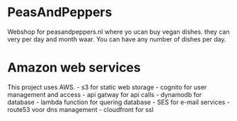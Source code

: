 # PeasAndPeppers
Webshop for peasandpeppers.nl where yo ucan buy vegan dishes. they can very per day and month waar. You can have any number of dishes per day. 

# Amazon web services
This project uses AWS. 
    - s3 for static web storage
    - cognito for user management and access
    - api gatway for api calls
    - dynamodb for database
    - lambda function for quering database
    - SES for e-mail services
    - route53 voor dns management
    - cloudfront for ssl
